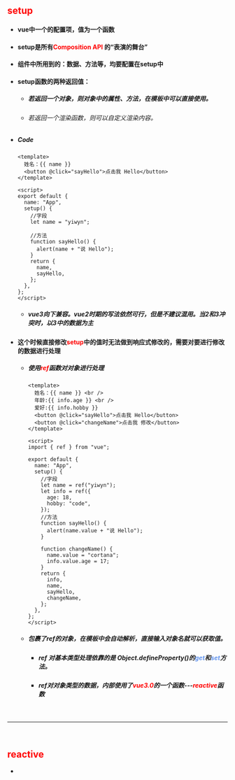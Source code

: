 ## <font color='red'>setup</font>



- #### vue中一个的配置项，值为一个函数

- #### setup是所有<font color='red'>Composition API</font> 的“表演的舞台”

- #### 组件中所用到的：数据、方法等，均要配置在setup中

- #### setup函数的两种返回值：

  - ##### 若返回一个对象，则对象中的属性、方法，在模板中可以直接使用。

  - ###### 若返回一个渲染函数，则可以自定义渲染内容。

- ##### Code

  ```vue
  <template>
    姓名：{{ name }}
    <button @click="sayHello">点击我 Hello</button>
  </template>
  
  <script>
  export default {
    name: "App",
    setup() {
      //字段
      let name = "yiwyn";
  
      //方法
      function sayHello() {
        alert(name + "说 Hello");
      }
      return {
        name,
        sayHello,
      };
    },
  };
  </script>
  ```

  - ##### vue3向下兼容。vue2时期的写法依然可行，但是不建议混用。当2和3冲突时，以3中的数据为主





- #### 这个时候直接修改<font color='red'>setup</font>中的值时无法做到响应式修改的，需要对要进行修改的数据进行处理 

  - ##### 使用<font color='red'>ref</font>函数对对象进行处理

    ```vue
    <template>
      姓名：{{ name }} <br />
      年龄:{{ info.age }} <br />
      爱好:{{ info.hobby }}
      <button @click="sayHello">点击我 Hello</button>
      <button @click="changeName">点击我 修改</button>
    </template>
    
    <script>
    import { ref } from "vue";
    
    export default {
      name: "App",
      setup() {
        //字段
        let name = ref("yiwyn");
        let info = ref({
          age: 18,
          hobby: "code",
        });
        //方法
        function sayHello() {
          alert(name.value + "说 Hello");
        }
    
        function changeName() {
          name.value = "cortana";
          info.value.age = 17;
        }
        return {
          info,
          name,
          sayHello,
          changeName,
        };
      },
    };
    </script>
    ```

  - ##### 包裹了ref的对象，在模板中会自动解析，直接输入对象名就可以获取值。

    - ##### ref 对基本类型处理依靠的是 Object.defineProperty()的<font color='cornflowerblue'>get</font>和<font color='cornflowerblue'>set</font>方法。

    - ##### ref对对象类型的数据，内部使用了<font color='red'>vue3.0</font>的一个函数---<font color='red'>reactive</font>函数





</br><hr></br>







## <font color='red'>reactive</font>



- 


